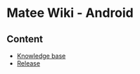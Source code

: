 # Matee Wiki - Android

## Content
- [Knowledge base](/android/knowledge-base.md)
- [Release](/android/release)
